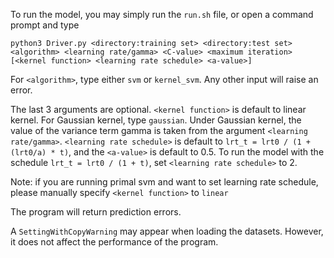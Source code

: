 To run the model, you may simply run the `run.sh` file, or open a command prompt and type  

`python3 Driver.py <directory:training set> <directory:test set> <algorithm> <learning rate/gamma> <C-value> <maximum iteration>
[<kernel function> <learning rate schedule> <a-value>]`

For `<algorithm>`, type either `svm` or `kernel_svm`.
Any other input will raise an error.  

The last 3 arguments are optional. `<kernel function>` is default to linear kernel. For Gaussian kernel, type `gaussian`.
Under Gaussian kernel, the value of the variance term gamma is taken from the argument `<learning rate/gamma>`.
`<learning rate schedule>` is default to `lrt_t = lrt0 / (1 + (lrt0/a) * t)`, and the `<a-value>` is default to 0.5. To 
run the model with the schedule `lrt_t = lrt0 / (1 + t)`, set `<learning rate schedule>` to 2.

Note: if you are running primal svm and want to set learning rate schedule, please manually specify `<kernel function>` 
to `linear`

The program will return prediction errors.

A `SettingWithCopyWarning` may appear when loading the datasets. However, it does not affect the performance of the
program.